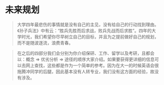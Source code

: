 # 未来规划
>大学四年最悲伤的事情就是没有自己的主见，没有给自己的行动找到理由。《孙子兵法》中有云：“胜兵先胜而后求战，败兵先战而后求胜”。四年的大学时光，我们希望你尽早树立自己的目标，并且为之提前做好自己的规划，而不是随波逐流，浪费青春。

>在之后的四部分我们会分别为你介绍保研、工作、留学以及考研，且都会以：概念 $\Rightarrow$ 优劣分析 $\Rightarrow$ 途径的顺序大家介绍。如果要获得更详细的信息可以去网上查找，这些都是作为一个简单的参考。因为在大一的时候英语会很拖腾冲同学的后腿，因此基本没有人转专业，我们没有这方面的经验，故没有涉及。